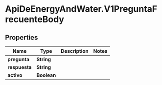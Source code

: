 # ApiDeEnergyAndWater.V1PreguntaFrecuenteBody

## Properties
Name | Type | Description | Notes
------------ | ------------- | ------------- | -------------
**pregunta** | **String** |  | 
**respuesta** | **String** |  | 
**activo** | **Boolean** |  | 
